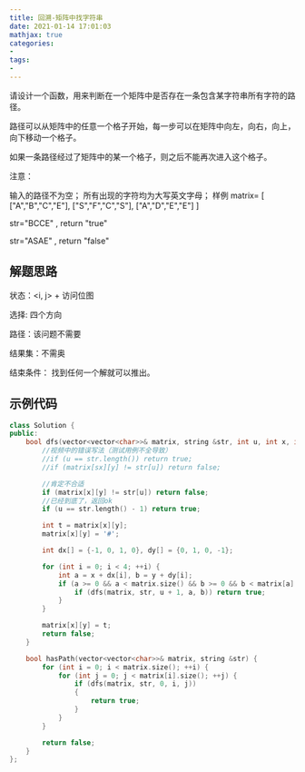```yaml
---
title: 回溯-矩阵中找字符串
date: 2021-01-14 17:01:03
mathjax: true
categories:
- 
tags: 
- 
---
```


请设计一个函数，用来判断在一个矩阵中是否存在一条包含某字符串所有字符的路径。

路径可以从矩阵中的任意一个格子开始，每一步可以在矩阵中向左，向右，向上，向下移动一个格子。

如果一条路径经过了矩阵中的某一个格子，则之后不能再次进入这个格子。

注意：

输入的路径不为空；
所有出现的字符均为大写英文字母；
样例
matrix=
[
["A","B","C","E"],
["S","F","C","S"],
["A","D","E","E"]
]

str="BCCE" , return "true"

str="ASAE" , return "false"

## 解题思路

状态：<i, j> + 访问位图

选择: 四个方向

路径：该问题不需要

结果集：不需奥

结束条件： 找到任何一个解就可以推出。

## 示例代码

```cpp
class Solution {
public:
    bool dfs(vector<vector<char>>& matrix, string &str, int u, int x, int y) {
        //视频中的错误写法（测试用例不全导致）
        //if (u == str.length()) return true;
        //if (matrix[sx][y] != str[u]) return false;

        //肯定不合适
        if (matrix[x][y] != str[u]) return false;
        //已经到底了，返回ok
        if (u == str.length() - 1) return true; 

        int t = matrix[x][y];
        matrix[x][y] = '#';

        int dx[] = {-1, 0, 1, 0}, dy[] = {0, 1, 0, -1};

        for (int i = 0; i < 4; ++i) {
            int a = x + dx[i], b = y + dy[i];
            if (a >= 0 && a < matrix.size() && b >= 0 && b < matrix[a].size()) {
                if (dfs(matrix, str, u + 1, a, b)) return true;
            }
        }

        matrix[x][y] = t;
        return false;
    }

    bool hasPath(vector<vector<char>>& matrix, string &str) {
        for (int i = 0; i < matrix.size(); ++i) {
            for (int j = 0; j < matrix[i].size(); ++j) {
                if (dfs(matrix, str, 0, i, j))
                {
                    return true;
                }
            }
        }

        return false;
    }
};

```
